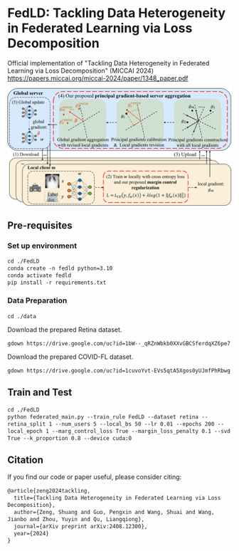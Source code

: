 # FedLD: Tackling Data Heterogeneity in Federated Learning via Loss Decomposition
Official implementation of "Tackling Data Heterogeneity in Federated Learning via Loss Decomposition" (MICCAI 2024) https://papers.miccai.org/miccai-2024/paper/1348_paper.pdf

![image](https://github.com/Zeng-Shuang/FedLD/blob/main/FedLD-framework.png)
## Pre-requisites
### Set up environment
```
cd ./FedLD
conda create -n fedld python=3.10
conda activate fedld
pip install -r requirements.txt
```
### Data Preparation
```
cd ./data
```
Download the prepared Retina dataset.
```
gdown https://drive.google.com/uc?id=1bW--_qRZnWbkb0XXvGBCSferdqXZ6pe7
```
Download the prepared COVID-FL dataset.
```
gdown https://drive.google.com/uc?id=1cuvoYvt-EVs5qtA5Xgos0yUJmfPhRbwg
```
## Train and Test
```
cd ./FedLD
python federated_main.py --train_rule FedLD --dataset retina --retina_split 1 --num_users 5 --local_bs 50 --lr 0.01 --epochs 200 --local_epoch 1 --marg_control_loss True --margin_loss_penalty 0.1 --svd True --k_proportion 0.8 --device cuda:0
```
## Citation
If you find our code or paper useful, please consider citing:
```
@article{zeng2024tackling,
  title={Tackling Data Heterogeneity in Federated Learning via Loss Decomposition},
  author={Zeng, Shuang and Guo, Pengxin and Wang, Shuai and Wang, Jianbo and Zhou, Yuyin and Qu, Liangqiong},
  journal={arXiv preprint arXiv:2408.12300},
  year={2024}
}
```
